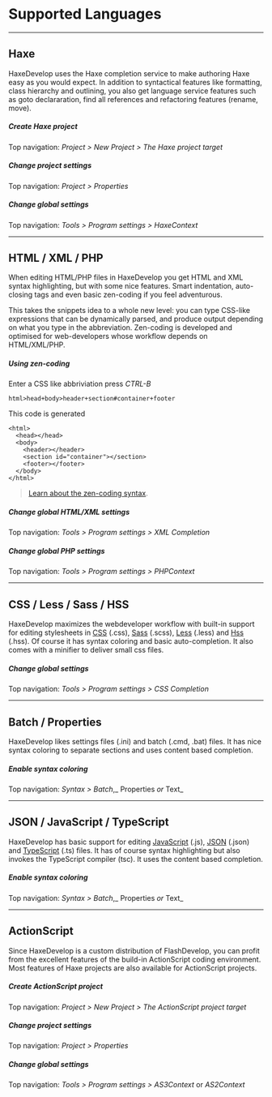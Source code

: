 # Supported Languages
  
<hr id="haxe"/>

## Haxe

HaxeDevelop uses the Haxe completion service to make authoring Haxe easy as you would expect. 
In addition to syntactical features like formatting, class hierarchy and outlining, 
you also get language service features such as goto declararation, find all references 
and refactoring features (rename, move).

##### Create Haxe project
Top navigation: _Project > New Project > The Haxe project target_

##### Change project settings
Top navigation: _Project > Properties_

##### Change global settings
Top navigation: _Tools > Program settings > HaxeContext_

---

## HTML / XML / PHP

When editing HTML/PHP files in HaxeDevelop you get HTML and XML syntax highlighting, 
but with some nice features. Smart indentation, auto-closing tags and 
even basic zen-coding if you feel adventurous. 

This takes the snippets idea to a whole new level: 
you can type CSS-like expressions that can be dynamically parsed, and produce output depending
on what you type in the abbreviation. 
Zen-coding is developed and optimised for web-developers whose workflow depends on HTML/XML/PHP.

##### Using zen-coding

Enter a CSS like abbriviation press _<i class="fa fa-keyboard-o"></i> CTRL-B_

```
html>head+body>header+section#container+footer
```

This code is generated

    <html>
      <head></head>
      <body>
        <header></header>
        <section id="container"></section>
        <footer></footer>
      </body>
    </html>

> <a href="http://docs.emmet.io/abbreviations/syntax/">Learn about the zen-coding syntax</a>.

##### Change global HTML/XML settings

Top navigation: _Tools > Program settings > XML Completion_

##### Change global PHP settings

Top navigation: _Tools > Program settings > PHPContext_

<hr id="css"/>

## CSS / Less / Sass  / HSS

HaxeDevelop maximizes the webdeveloper workflow with
built-in support for editing stylesheets in 
<a href="https://developer.mozilla.org/en-US/docs/Web/CSS">CSS</a> (.css), 
<a href="http://sass-lang.com/">Sass</a> (.scss), 
<a href="http://lesscss.org/">Less</a> (.less) and 
<a href="https://github.com/ncannasse/hss">Hss</a> (.hss).
Of course it has syntax coloring and basic auto-completion.
It also comes with a minifier to deliver small css files.


##### Change global settings

Top navigation: _Tools > Program settings > CSS Completion_

<hr id="batch"/>

## Batch / Properties

HaxeDevelop likes settings files (.ini) and batch (.cmd, .bat) files. 
It has nice syntax coloring to separate sections and uses content based completion.

##### Enable syntax coloring

Top navigation: _Syntax > Batch_,_ Properties _or_ Text_

<hr id="js"/>

## JSON / JavaScript / TypeScript

HaxeDevelop has basic support for editing 
<a href="https://developer.mozilla.org/en/docs/Web/JavaScript">JavaScript</a> (.js), 
<a href="https://developer.mozilla.org/en-US/docs/Glossary/JSON">JSON</a> (.json) and 
<a href="http://www.typescriptlang.org/">TypeScript</a> (.ts) files.
It has of course syntax highlighting but also invokes the TypeScript compiler (tsc).
It uses the content based completion.

##### Enable syntax coloring

Top navigation: _Syntax > Batch_,_ Properties _or_ Text_


<hr id="actionscript"/>

## ActionScript

Since HaxeDevelop is a custom distribution of FlashDevelop, you can profit
from the excellent features of the build-in ActionScript coding environment. 
Most features of Haxe projects are also available for ActionScript projects.

##### Create ActionScript project

Top navigation: _Project > New Project > The ActionScript project target_

##### Change project settings

Top navigation: _Project > Properties_

##### Change global settings

Top navigation: _Tools > Program settings > AS3Context_ or _AS2Context_
